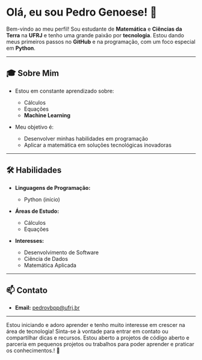 # Olá, eu sou Pedro Genoese! 👋

Bem-vindo ao meu perfil! 
Sou estudante de **Matemática** e **Ciências da Terra** na **UFRJ** e tenho uma grande paixão por **tecnologia**. 
Estou dando meus primeiros passos no **GitHub** e na programação, com um foco especial em **Python**.

---

## 🎓 Sobre Mim
- Estou em constante aprendizado sobre:
  - Cálculos
  - Equações
  - **Machine Learning**

- Meu objetivo é:
  - Desenvolver minhas habilidades em programação
  - Aplicar a matemática em soluções tecnológicas inovadoras

---

## 🛠️ Habilidades
- **Linguagens de Programação:**
  - Python (início)

- **Áreas de Estudo:**
  - Cálculos
  - Equações

- **Interesses:**
  - Desenvolvimento de Software
  - Ciência de Dados
  - Matemática Aplicada

---

## 📫 Contato
- **Email:** pedrovbpp@ufrj.br

---

Estou iniciando e adoro aprender e tenho muito interesse em crescer na área de tecnologia! 
Sinta-se à vontade para entrar em contato ou compartilhar dicas e recursos. 
Estou aberto a projetos de código aberto e parceria em pequenos projetos ou trabalhos para poder aprender e praticar os conhecimentos.! 🚀
